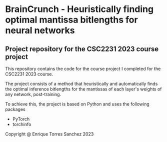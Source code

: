 # BrainCrunch - Heuristically finding optimal mantissa bitlengths for neural networks
## Project repository for the CSC2231 2023 course project
This repository contains the code for the course project I completed for the CSC2231 2023 course.

The project consists of a method that heuristically and automatically finds the optimal inference bitlengths for the mantissas of each layer's weights of any network, post-training.

To achieve this, the project is based on Python and uses the following packages
- PyTorch
- torchinfo

Copyright @ Enrique Torres Sanchez 2023
